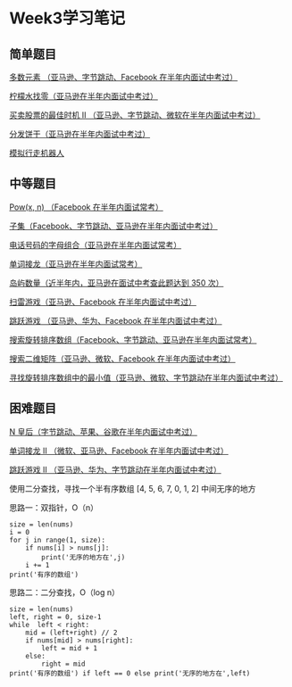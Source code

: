 Week3学习笔记
=============
简单题目
--------
[多数元素 （亚马逊、字节跳动、Facebook 在半年内面试中考过）](https://leetcode-cn.com/problems/majority-element/description/)

[柠檬水找零（亚马逊在半年内面试中考过）](https://leetcode-cn.com/problems/lemonade-change/description/)

[买卖股票的最佳时机 II （亚马逊、字节跳动、微软在半年内面试中考过）](https://leetcode-cn.com/problems/best-time-to-buy-and-sell-stock-ii/description/)

[分发饼干（亚马逊在半年内面试中考过）](https://leetcode-cn.com/problems/assign-cookies/description/)

[模拟行走机器人](https://leetcode-cn.com/problems/walking-robot-simulation/description/)

中等题目
--------
[Pow(x, n) （Facebook 在半年内面试常考）](https://leetcode-cn.com/problems/powx-n/)

[子集（Facebook、字节跳动、亚马逊在半年内面试中考过）](https://leetcode-cn.com/problems/subsets/)

[电话号码的字母组合（亚马逊在半年内面试常考）](https://leetcode-cn.com/problems/letter-combinations-of-a-phone-number/)

[单词接龙（亚马逊在半年内面试常考）](https://leetcode-cn.com/problems/word-ladder/description/)

[岛屿数量（近半年内，亚马逊在面试中考查此题达到 350 次）](https://leetcode-cn.com/problems/number-of-islands/)

[扫雷游戏（亚马逊、Facebook 在半年内面试中考过）](https://leetcode-cn.com/problems/minesweeper/description/)

[跳跃游戏 （亚马逊、华为、Facebook 在半年内面试中考过）](https://leetcode-cn.com/problems/jump-game/)

[搜索旋转排序数组（Facebook、字节跳动、亚马逊在半年内面试常考）](https://leetcode-cn.com/problems/search-in-rotated-sorted-array/)

[搜索二维矩阵（亚马逊、微软、Facebook 在半年内面试中考过）](https://leetcode-cn.com/problems/search-a-2d-matrix/)

[寻找旋转排序数组中的最小值（亚马逊、微软、字节跳动在半年内面试中考过）](https://leetcode-cn.com/problems/find-minimum-in-rotated-sorted-array/)

困难题目
--------
[N 皇后（字节跳动、苹果、谷歌在半年内面试中考过）](https://leetcode-cn.com/problems/n-queens/)

[单词接龙 II （微软、亚马逊、Facebook 在半年内面试中考过）](https://leetcode-cn.com/problems/word-ladder-ii/description/)

[跳跃游戏 II （亚马逊、华为、字节跳动在半年内面试中考过）](https://leetcode-cn.com/problems/jump-game-ii/)

使用二分查找，寻找一个半有序数组 [4, 5, 6, 7, 0, 1, 2] 中间无序的地方

思路一：双指针，O（n）
```nums = [4, 5, 6, 7, 0, 1, 2]
size = len(nums)
i = 0
for j in range(1, size):
    if nums[i] > nums[j]:
        print('无序的地方在',j)
    i += 1
print('有序的数组')
```

思路二：二分查找，O（log n）

```nums = [4, 5, 6, 7, 0, 1, 2]
size = len(nums)
left, right = 0, size-1
while  left < right:
    mid = (left+right) // 2
    if nums[mid] > nums[right]:
        left = mid + 1
    else:
        right = mid
print('有序的数组') if left == 0 else print('无序的地方在',left)
```
